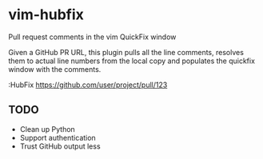 # vim-hubfix 

Pull request comments in the vim QuickFix window

Given a GitHub PR URL, this plugin pulls all the line comments, resolves them
to actual line numbers from the local copy and populates the quickfix window
with the comments.

:HubFix https://github.com/user/project/pull/123

## TODO

* Clean up Python
* Support authentication
* Trust GitHub output less
